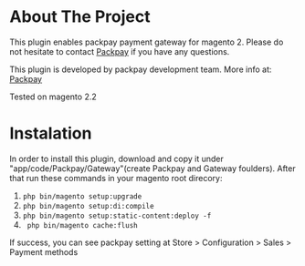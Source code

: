 # About The Project


This plugin enables packpay payment gateway for magento 2. Please do not hesitate to contact [Packpay](https://packpay.ir/contact)
if you have any questions.

This plugin is developed by packpay development team. More info at: [Packpay](https://lab.packpay.ir/)

Tested on magento 2.2

# Instalation

In order to install this plugin, download and copy it under "app/code/Packpay/Gateway"(create Packpay and Gateway foulders).
After that run these commands in your magento root direcory:
1. ```php bin/magento setup:upgrade```
2. ```php bin/magento setup:di:compile```
3. ``` php bin/magento setup:static-content:deploy -f ```
4. ``` php bin/magento cache:flush```

If success, you can see packpay setting at Store > Configuration > Sales > Payment methods

